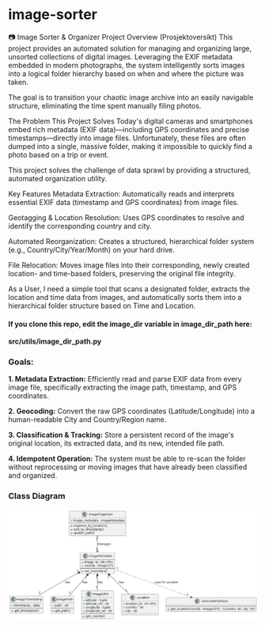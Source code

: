 # image-sorter

📷 Image Sorter & Organizer
Project Overview (Prosjektoversikt)
This project provides an automated solution for managing and organizing large, unsorted collections of digital images. Leveraging the EXIF metadata embedded in modern photographs, the system intelligently sorts images into a logical folder hierarchy based on when and where the picture was taken.

The goal is to transition your chaotic image archive into an easily navigable structure, eliminating the time spent manually filing photos.

The Problem This Project Solves
Today's digital cameras and smartphones embed rich metadata (EXIF data)—including GPS coordinates and precise timestamps—directly into image files. Unfortunately, these files are often dumped into a single, massive folder, making it impossible to quickly find a photo based on a trip or event.

This project solves the challenge of data sprawl by providing a structured, automated organization utility.

Key Features
Metadata Extraction: Automatically reads and interprets essential EXIF data (timestamp and GPS coordinates) from image files.

Geotagging & Location Resolution: Uses GPS coordinates to resolve and identify the corresponding country and city.

Automated Reorganization: Creates a structured, hierarchical folder system (e.g., Country/City/Year/Month) on your hard drive.

File Relocation: Moves image files into their corresponding, newly created location- and time-based folders, preserving the original file integrity.

As a User, I need a simple tool that scans a designated folder, extracts the location and time data from images, and automatically sorts them into a hierarchical folder structure based on Time and Location.


#### If you clone this repo, edit the image_dir variable in image_dir_path here:
**src/utils/image_dir_path.py**


### Goals:

**1. Metadata Extraction:** Efficiently read and parse EXIF data from every image file, specifically extracting the image path, timestamp, and GPS coordinates.

**2. Geocoding:** Convert the raw GPS coordinates (Latitude/Longitude) into a human-readable City and Country/Region name.

**3. Classification & Tracking:** Store a persistent record of the image's original location, its extracted data, and its new, intended file path.

**4. Idempotent Operation:** The system must be able to re-scan the folder without reprocessing or moving images that have already been classified and organized.


### Class Diagram

![alt text](assets/architecture/diagrams/class_diagram.png)
 
